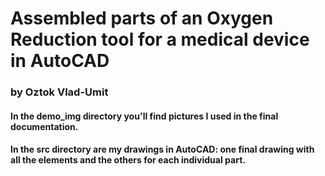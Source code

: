# Assembled parts of an Oxygen Reduction tool for a medical device in AutoCAD
### by Oztok Vlad-Umit


#### In the demo_img directory you'll find pictures I used in the final documentation.

#### In the src directory are my drawings in AutoCAD: one final drawing with all the elements and the others for each individual part.
